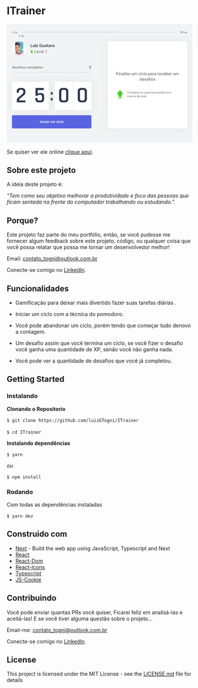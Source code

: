 


# ITrainer

![Preview-Screens](https://github.com/luizGTogni/ITrainer/blob/main/screen.png)

Se quiser ver ele online [clique aqui](https://moveit-next-teal.vercel.app/).

## Sobre este projeto

A ideia deste projeto é:

_"Tem como seu objetivo melhorar a produtividade e foco das pessoas que ficam sentada na frente do computador trabalhando ou estudando."._

## Porque?

Este projeto faz parte do meu portfólio, então, se você pudesse me fornecer algum feedback sobre este projeto, código, ou qualquer coisa que você possa relatar que possa me tornar um desenvolvedor melhor!

Email: contato_togni@outlook.com.br

Conecte-se comigo no [LinkedIn](https://www.linkedin.com/in/luizgustavotogni/).

## Funcionalidades

- Gamificação para deixar mais divertido fazer suas tarefas diárias .

- Iniciar um ciclo com a técnica do pomodoro.

- Você pode abandonar um ciclo, porém tendo que começar  tudo denovo a contagem.

- Um desafio assim que você termina um ciclo, se você fizer o desafio você ganha uma quantidade de XP, senão você não ganha nada.

- Você pode ver a quantidade de desafios que você já completou.

## Getting Started

### Instalando

**Clonando o Repositorio**

```
$ git clone https://github.com/luizGTogni/ITrainer

$ cd ITrainer
```

**Instalando dependências**

```
$ yarn
```

_ou_

```
$ npm install
```

### Rodando

Com todas as dependências instaladas

```
$ yarn dev
```

## Construido com

- [Next](https://nextjs.org/) - Build the web app using JavaScript, Typescript and Next
- [React](https://facebook.github.io/react/) 
- [React-Dom](https://reactjs.org/docs/react-dom.html) 
- [React-Icons](https://react-icons.github.io/react-icons/)
- [Typescript](https://www.typescriptlang.org/)
- [JS-Cookie](https://github.com/js-cookie/js-cookie)

## Contribuindo

Você pode enviar quantas PRs você quiser, Ficarei feliz em analisá-las e aceitá-las! E se você tiver alguma questão sobre o projeto...

Email-me: contato_togni@outlook.com.br

Conecte-se comigo no [LinkedIn](https://www.linkedin.com/in/luizgustavotogni/).

## License

This project is licensed under the MIT License - see the [LICENSE.md](https://github.com/luizGTogni/ITrainer/blob/master/LICENSE) file for details
